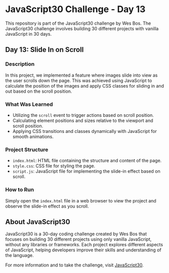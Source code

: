 # JavaScript30 Challenge - Day 13

This repository is part of the JavaScript30 challenge by Wes Bos. The JavaScript30 challenge involves building 30 different projects with vanilla JavaScript in 30 days.

## Day 13: Slide In on Scroll

### Description
In this project, we implemented a feature where images slide into view as the user scrolls down the page. This was achieved using JavaScript to calculate the position of the images and apply CSS classes for sliding in and out based on the scroll position.

### What Was Learned
- Utilizing the `scroll` event to trigger actions based on scroll position.
- Calculating element positions and sizes relative to the viewport and scroll position.
- Applying CSS transitions and classes dynamically with JavaScript for smooth animations.

### Project Structure
- `index.html`: HTML file containing the structure and content of the page.
- `style.css`: CSS file for styling the page.
- `script.js`: JavaScript file for implementing the slide-in effect based on scroll.

### How to Run
Simply open the `index.html` file in a web browser to view the project and observe the slide-in effect as you scroll.

## About JavaScript30
JavaScript30 is a 30-day coding challenge created by Wes Bos that focuses on building 30 different projects using only vanilla JavaScript, without any libraries or frameworks. Each project explores different aspects of JavaScript, helping developers improve their skills and understanding of the language.

For more information and to take the challenge, visit [JavaScript30](https://javascript30.com/).

